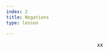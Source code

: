 ```yaml
---
index: 2
title: Negations
type: lesson

---
```


$$ x 
x
$$
<!--stackedit_data:
eyJoaXN0b3J5IjpbLTMwMDU4NTUxNl19
-->